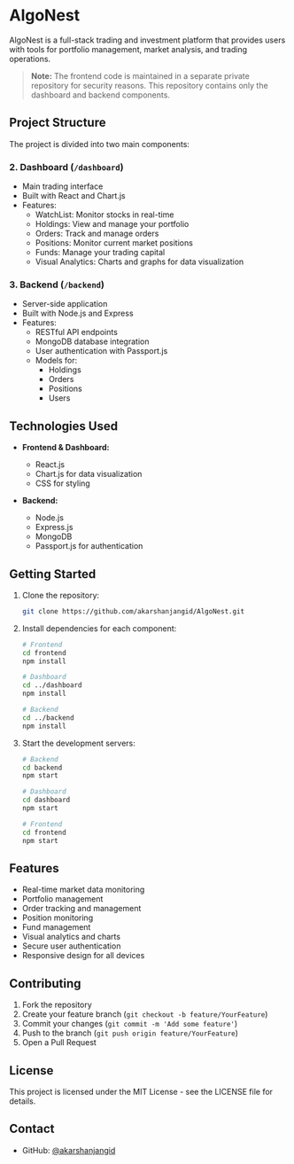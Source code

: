 # AlgoNest

AlgoNest is a full-stack trading and investment platform that provides users with tools for portfolio management, market analysis, and trading operations.

> **Note:** The frontend code is maintained in a separate private repository for security reasons. This repository contains only the dashboard and backend components.

## Project Structure

The project is divided into two main components:

### 2. Dashboard (`/dashboard`)
- Main trading interface
- Built with React and Chart.js
- Features:
  - WatchList: Monitor stocks in real-time
  - Holdings: View and manage your portfolio
  - Orders: Track and manage orders
  - Positions: Monitor current market positions
  - Funds: Manage your trading capital
  - Visual Analytics: Charts and graphs for data visualization

### 3. Backend (`/backend`)
- Server-side application
- Built with Node.js and Express
- Features:
  - RESTful API endpoints
  - MongoDB database integration
  - User authentication with Passport.js
  - Models for:
    - Holdings
    - Orders
    - Positions
    - Users

## Technologies Used

- **Frontend & Dashboard:**
  - React.js
  - Chart.js for data visualization
  - CSS for styling

- **Backend:**
  - Node.js
  - Express.js
  - MongoDB
  - Passport.js for authentication

## Getting Started

1. Clone the repository:
   ```bash
   git clone https://github.com/akarshanjangid/AlgoNest.git
   ```

2. Install dependencies for each component:
   ```bash
   # Frontend
   cd frontend
   npm install

   # Dashboard
   cd ../dashboard
   npm install

   # Backend
   cd ../backend
   npm install
   ```

3. Start the development servers:
   ```bash
   # Backend
   cd backend
   npm start

   # Dashboard
   cd dashboard
   npm start

   # Frontend
   cd frontend
   npm start
   ```

## Features

- Real-time market data monitoring
- Portfolio management
- Order tracking and management
- Position monitoring
- Fund management
- Visual analytics and charts
- Secure user authentication
- Responsive design for all devices

## Contributing

1. Fork the repository
2. Create your feature branch (`git checkout -b feature/YourFeature`)
3. Commit your changes (`git commit -m 'Add some feature'`)
4. Push to the branch (`git push origin feature/YourFeature`)
5. Open a Pull Request

## License

This project is licensed under the MIT License - see the LICENSE file for details.

## Contact

- GitHub: [@akarshanjangid](https://github.com/akarshanjangid)
